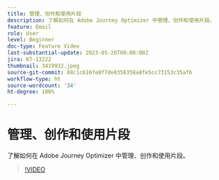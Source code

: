 ```yaml
---
title: 管理、创作和使用片段
description: 了解如何在 Adobe Journey Optimizer 中管理、创作和使用片段。
feature: Email
role: User
level: Beginner
doc-type: Feature Video
last-substantial-update: 2023-05-26T00:00:00Z
jira: KT-13222
thumbnail: 3419932.jpeg
source-git-commit: 88c1c616fe8f7de8356358a8fe5cc73153c35afb
workflow-type: ht
source-wordcount: '34'
ht-degree: 100%

---
```



# 管理、创作和使用片段

了解如何在 Adobe Journey Optimizer 中管理、创作和使用片段。

>[!VIDEO](https://video.tv.adobe.com/v/3419932/?learn=on)
